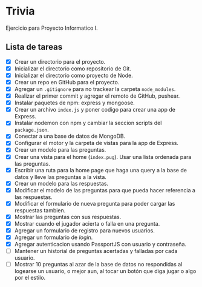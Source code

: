 # Trivia

Ejercicio para Proyecto Informatico I.

## Lista de tareas

- [x] Crear un directorio para el proyecto.
- [x] Inicializar el directorio como repositorio de Git.
- [x] Inicializar el directorio como proyecto de Node.
- [x] Crear un repo en GitHub para el proyecto.
- [x] Agregar un `.gitignore` para no trackear la carpeta `node_modules`.
- [x] Realizar el primer commit y agregar el remoto de GitHub, pushear.
- [x] Instalar paquetes de npm: express y mongoose.
- [x] Crear un archivo `index.js` y poner codigo para crear una app de Express.
- [x] Instalar nodemon con npm y cambiar la seccion scripts del `package.json`.
- [x] Conectar a una base de datos de MongoDB.
- [x] Configurar el motor y la carpeta de vistas para la app de Express.
- [x] Crear un modelo para las preguntas.
- [x] Crear una vista para el home (`index.pug`). Usar una lista ordenada para las preguntas.
- [x] Escribir una ruta para la home page que haga una query a la base de datos y lleve las preguntas a la vista.
- [x] Crear un modelo para las respuestas.
- [x] Modificar el modelo de las preguntas para que pueda hacer referencia a las respuestas.
- [x] Modificar el formulario de nueva pregunta para poder cargar las respuestas tambien.
- [x] Mostrar las preguntas con sus respuestas.
- [x] Mostrar cuando el jugador acierta o falla en una pregunta.
- [x] Agregar un formulario de registro para nuevos usuarios.
- [x] Agregar un formulario de _login_.
- [x] Agregar autenticacion usando PassportJS con usuario y contraseña.
- [ ] Mantener un historial de preguntas acertadas y falladas por cada usuario.
- [ ] Mostrar 10 preguntas al azar de la base de datos no respondidas al logearse un usuario, o mejor aun, al tocar un botón que diga jugar o algo por el estilo.
